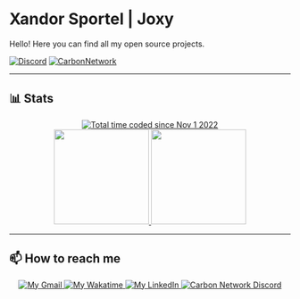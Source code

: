 # **Xandor Sportel | Joxy**

Hello! Here you can find all my open source projects. <br>

[![Discord](https://img.shields.io/discord/1203116259693301830.svg?label=&logo=discord&logoColor=fff&color=7389D8&labelColor=6A7EC2)](https://discord.gg/FhnQHcRvzp)
[![CarbonNetwork](https://img.shields.io/badge/www.-carbonnetwork.net-00FF33)](https://carbonnetwork.net/)

---

## **📊 Stats**
<div align="center" style="text-align:center">
    <a href="https://wakatime.com/@1b07e5dc-0cfc-4f05-9ea1-cf75986132d3" target="_blank">
        <img src="https://wakatime.com/badge/user/1b07e5dc-0cfc-4f05-9ea1-cf75986132d3.svg?style=for-the-badge" alt="Total time coded since Nov 1 2022" />
    </a>
</div>
<div align="center" style="text-align:center">
    <a href="joxydev.xyz">
        <img height=170rem src="https://github-readme-stats-sandy-nine-59.vercel.app/api?username=XandorSportel&theme=react&show_icons=true&hide_border=true"/>
        <img height=170rem src="https://github-readme-stats-sandy-nine-59.vercel.app/api/top-langs?username=XandorSportel&theme=react&show_icons=true&hide_border=true&layout=compact"/>
    </a>
<!--     <a href="#">
        <img width="49%" src="https://github-readme-stats.vercel.app/api?username=XandorSportel&show_icons=true&theme=monokai&count_private=true"
            alt="My Github stats">
    </a>
    <a href="#">
        <img width="49%" src="https://github-readme-streak-stats.herokuapp.com/?user=XandorSportel&theme=monokai"
            alt="My Github commit streak">
    </a> -->
</div>

---

## **📫 How to reach me**

<div align="center" style="text-align:center">
    <a href="mailto:xandorzakelijk@gmail.com">
        <img src="https://img.shields.io/badge/-Gmail-EA4335?style=for-the-badge&logo=Gmail&logoColor=white"
            alt="My Gmail">
    </a>
    <a href="https://wakatime.com/@XandorSportel/" target="_blank">
        <img src="https://img.shields.io/badge/-WakaTime-c14430?style=for-the-badge&logo=Wakatime&logoColor=white@Josee9988&color=green"
            alt="My Wakatime">
    </a>
    <a href="https://www.linkedin.com/in/xandor-sportel-204684244/" target="_blank">
        <img src="https://img.shields.io/badge/LinkedIn-0A66C2?style=for-the-badge&logo=linkedin&logoColor=white"
            alt="My LinkedIn">
    </a>
    <a href="https://discord.gg/FhnQHcRvzp" target="_blank">
        <img src="https://img.shields.io/discord/1203116259693301830?style=for-the-badge&logo=discord&logoColor=7289DA&label=Carbon%20Network&color=7289DA"
            alt="Carbon Network Discord">
    </a>
</div>
